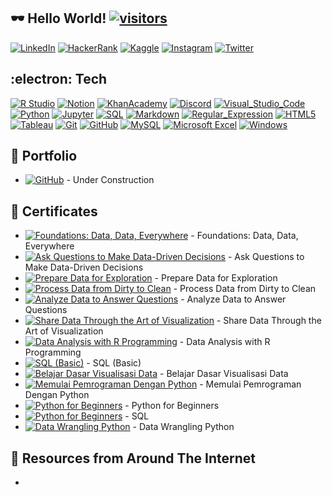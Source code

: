 ## :dark_sunglasses: Hello World! [![visitors](https://visitor-badge-reloaded.herokuapp.com/badge?page_id=wjudho.visitor-badge)](https://github.com/wjudho)


[![LinkedIn](https://img.shields.io/badge/-LinkedIn-0077B5?style=flat-square&logo=Linkedin&logoColor=white)](https://www.linkedin.com/in/wisjnu-judho-85988883/)
[![HackerRank](https://img.shields.io/badge/-HackerRank-1ba94c?style=flat-square&logo=HackerRank&logoColor=white)](https://www.hackerrank.com/wcodex88)
[![Kaggle](https://img.shields.io/badge/-Kaggle-20BEFF?style=flat-square&logo=Kaggle&logoColor=white)](https://www.kaggle.com/kacang)
[![Instagram](https://img.shields.io/badge/-Instagram-E1306C?style=flat-square&logo=Instagram&logoColor=white)](https://www.instagram.com/wijnu/)
[![Twitter](https://img.shields.io/badge/-Twitter-1DA1F2?style=flat-square&logo=Twitter&logoColor=white)](https://twitter.com/WijeNu)


## :electron: Tech
[![R Studio](https://img.shields.io/badge/-R-276DC3?style=flat-square&logo=R&logoColor=white)](https://github.com/topics/r)
[![Notion](https://img.shields.io/badge/-Notion-000000?style=flat-square&logo=Notion&logoColor=white)](https://www.notion.so/)
[![KhanAcademy](https://img.shields.io/badge/-KhanAcademy-14BF96?style=flat-square&logo=KhanAcademy&logoColor=white)](https://www.khanacademy.org/)
[![Discord](https://img.shields.io/badge/-Discord-5865F2?style=flat-square&logo=Discord&logoColor=white)](https://discord.com/)
[![Visual_Studio_Code](https://img.shields.io/badge/-VisualStudioCode-007ACC?style=flat-square&logo=VisualStudioCode&logoColor=white)](https://code.visualstudio.com/)
[![Python](https://img.shields.io/badge/-Python-14354C?style=flat-square&logo=Python&logoColor=white)](https://github.com/topics/python)
[![Jupyter](https://img.shields.io/badge/-Jupyter-F37626?style=flat-square&logo=Jupyter&logoColor=white)](https://jupyter.org/)
[![SQL](https://custom-icon-badges.herokuapp.com/badge/SQL-025E8C.svg?logo=database&logoColor=white)](https://www.w3schools.com/sql/sql_operators.asp)
[![Markdown](https://img.shields.io/badge/-Markdown-000000?style=flat-square&logo=Markdown&logoColor=white)](https://www.markdownguide.org/)
[![Regular_Expression](https://img.shields.io/badge/-Regular_Expression-004088?style=flat-square)](https://docs.pexip.com/admin/regex_reference.htm)
[![HTML5](https://img.shields.io/badge/-HTML5-E34F26?style=flat-square&logo=HTML5&logoColor=white)](https://developer.mozilla.org/en-US/docs/Learn/Getting_started_with_the_web/HTML_basics)
[![Tableau](https://img.shields.io/badge/-Tableau-17bebb?style=flat-square&logo=Tableau&logoColor=white)](https://www.tableau.com/products/public)
[![Git](https://img.shields.io/badge/-Git-black?style=flat-square&logo=git)](https://desktop.github.com/)
[![GitHub](https://img.shields.io/badge/-GitHub-181717?style=flat-square&logo=github)](https://github.com/wjudho)
[![MySQL](https://img.shields.io/badge/-MySQL-black?style=flat-square&logo=mysql)](https://dev.mysql.com/downloads/installer/)
[![Microsoft Excel](https://img.shields.io/badge/-MicrosoftExcel-217346?style=flat-square&logo=MicrosoftExcel&logoColor=white)](https://www.microsoft.com/en-us/microsoft-365/excel)
[![Windows](https://img.shields.io/badge/-Windows-0078D6?style=flat-square&logo=Windows&logoColor=white)](https://www.microsoft.com/en-us/windows)

## :bookmark_tabs: Portfolio
- [![GitHub](https://img.shields.io/badge/-GitHub-181717?style=flat-square&logo=Github)](https://wjudho.github.io/) - Under Construction

## :bookmark_tabs: Certificates
- [![Foundations: Data, Data, Everywhere](https://img.shields.io/badge/-Coursera-0056D2?style=flat-square&logo=Coursera&logoColor=white)](https://www.coursera.org/account/accomplishments/certificate/BZE8G8YGKJGW) - Foundations: Data, Data, Everywhere
- [![Ask Questions to Make Data-Driven Decisions](https://img.shields.io/badge/-Coursera-0056D2?style=flat-square&logo=Coursera&logoColor=white)](https://www.coursera.org/account/accomplishments/certificate/YZ437L9JTJ4S) - Ask Questions to Make Data-Driven Decisions
- [![Prepare Data for Exploration](https://img.shields.io/badge/-Coursera-0056D2?style=flat-square&logo=Coursera&logoColor=white)](https://www.coursera.org/account/accomplishments/certificate/WKJCNMV3LWRA) - Prepare Data for Exploration
- [![Process Data from Dirty to Clean](https://img.shields.io/badge/-Coursera-0056D2?style=flat-square&logo=Coursera&logoColor=white)](https://www.coursera.org/account/accomplishments/certificate/RTL8TD8VGUFL) - Process Data from Dirty to Clean
- [![Analyze Data to Answer Questions](https://img.shields.io/badge/-Coursera-0056D2?style=flat-square&logo=Coursera&logoColor=white)](https://www.coursera.org/account/accomplishments/certificate/MLDREPV7ZDDC) - Analyze Data to Answer Questions
- [![Share Data Through the Art of Visualization](https://img.shields.io/badge/-Coursera-0056D2?style=flat-square&logo=Coursera&logoColor=white)](https://www.coursera.org/account/accomplishments/certificate/UCWHMPT6XGGY) - Share Data Through the Art of Visualization
- [![Data Analysis with R Programming](https://img.shields.io/badge/-Coursera-0056D2?style=flat-square&logo=Coursera&logoColor=white)](https://www.coursera.org/account/accomplishments/certificate/D4U6CQX2AYV7) - Data Analysis with R Programming 
- [![SQL (Basic)](https://img.shields.io/badge/-HackerRank-1ba94c?style=flat-square&logo=HackerRank&logoColor=white)](https://www.hackerrank.com/certificates/6f722d2d8292) - SQL (Basic) 
- [![Belajar Dasar Visualisasi Data](https://img.shields.io/badge/-Dicoding-071D49?style=flat-square)](https://www.dicoding.com/certificates/0LZ0111W0P65) - Belajar Dasar Visualisasi Data 
- [![Memulai Pemrograman Dengan Python](https://img.shields.io/badge/-Dicoding-071D49?style=flat-square)](https://www.dicoding.com/certificates/QLZ9KKQ0MZ5D) - Memulai Pemrograman Dengan Python
- [![Python for Beginners](https://img.shields.io/badge/-Sololearn-149EF2?style=flat-square&logo=Sololearn&logoColor=white)](https://www.sololearn.com/certificates/course/en/23685028/1157/landscape/png) - Python for Beginners
- [![Python for Beginners](https://img.shields.io/badge/-Sololearn-149EF2?style=flat-square&logo=Sololearn&logoColor=white)](https://www.sololearn.com/certificates/course/en/23685028/1060/landscape/png) - SQL
- [![Data Wrangling Python](https://img.shields.io/badge/-DQLAB-83B81A?style=flat-square)](https://academy.dqlab.id/Certificate_check_2/result/DQLABDTWP1AQRHGB) - Data Wrangling Python

## :bookmark_tabs: Resources from Around The Internet
* 